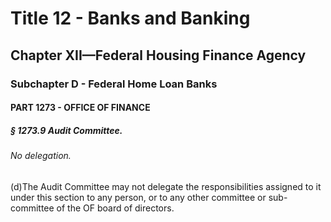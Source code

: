 
# Title 12 - Banks and Banking
## Chapter XII—Federal Housing Finance Agency
### Subchapter D - Federal Home Loan Banks
#### PART 1273 - OFFICE OF FINANCE
##### § 1273.9 Audit Committee.
###### No delegation.

(d)The Audit Committee may not delegate the responsibilities assigned to it under this section to any person, or to any other committee or sub-committee of the OF board of directors.
